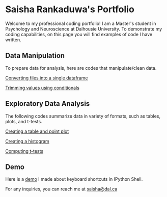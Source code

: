 # Saisha Rankaduwa's Portfolio

Welcome to my professional coding portfolio! I am a Master's student in Psychology and Neuroscience at Dalhousie University. To demonstrate my coding capabilities, on this page you will find examples of code I have written.

## Data Manipulation
To prepare data for analysis, here are codes that manipulate/clean data.

[Converting files into a single dataframe](converting_files_into_single_dataframe.md)

[Trimming values using conditionals](trimming_values.md)

## Exploratory Data Analysis
The following codes summarize data in variety of formats, such as tables, plots, and t-tests. 

[Creating a table and point plot](creating_a_table_and_point_plot.md)

[Creating a histogram](creating_a_histogram.md)

[Computing t-tests](computing_t-tests.md)

## Demo

Here is a [demo](https://youtu.be/1ovBBDLfGm0) I made about keyboard shortcuts in IPython Shell.

For any inquiries, you can reach me at saisha@dal.ca
